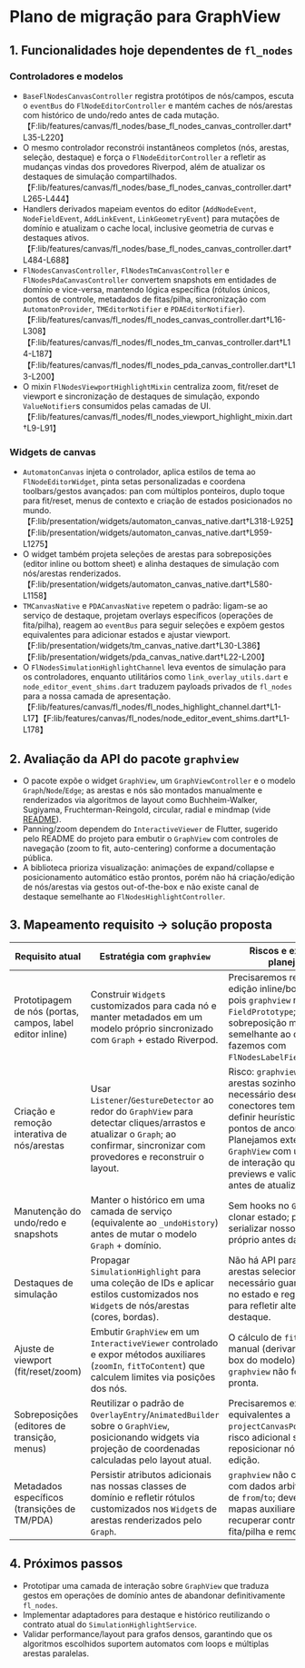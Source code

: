 # Plano de migração para GraphView

## 1. Funcionalidades hoje dependentes de `fl_nodes`

### Controladores e modelos
- `BaseFlNodesCanvasController` registra protótipos de nós/campos, escuta o `eventBus` do `FlNodeEditorController` e mantém caches de nós/arestas com histórico de undo/redo antes de cada mutação.【F:lib/features/canvas/fl_nodes/base_fl_nodes_canvas_controller.dart†L35-L220】
- O mesmo controlador reconstrói instantâneos completos (nós, arestas, seleção, destaque) e força o `FlNodeEditorController` a refletir as mudanças vindas dos provedores Riverpod, além de atualizar os destaques de simulação compartilhados.【F:lib/features/canvas/fl_nodes/base_fl_nodes_canvas_controller.dart†L265-L444】
- Handlers derivados mapeiam eventos do editor (`AddNodeEvent`, `NodeFieldEvent`, `AddLinkEvent`, `LinkGeometryEvent`) para mutações de domínio e atualizam o cache local, inclusive geometria de curvas e destaques ativos.【F:lib/features/canvas/fl_nodes/base_fl_nodes_canvas_controller.dart†L484-L688】
- `FlNodesCanvasController`, `FlNodesTmCanvasController` e `FlNodesPdaCanvasController` convertem snapshots em entidades de domínio e vice-versa, mantendo lógica específica (rótulos únicos, pontos de controle, metadados de fitas/pilha, sincronização com `AutomatonProvider`, `TMEditorNotifier` e `PDAEditorNotifier`).【F:lib/features/canvas/fl_nodes/fl_nodes_canvas_controller.dart†L16-L308】【F:lib/features/canvas/fl_nodes/fl_nodes_tm_canvas_controller.dart†L14-L187】【F:lib/features/canvas/fl_nodes/fl_nodes_pda_canvas_controller.dart†L13-L200】
- O mixin `FlNodesViewportHighlightMixin` centraliza zoom, fit/reset de viewport e sincronização de destaques de simulação, expondo `ValueNotifier`s consumidos pelas camadas de UI.【F:lib/features/canvas/fl_nodes/fl_nodes_viewport_highlight_mixin.dart†L9-L91】

### Widgets de canvas
- `AutomatonCanvas` injeta o controlador, aplica estilos de tema ao `FlNodeEditorWidget`, pinta setas personalizadas e coordena toolbars/gestos avançados: pan com múltiplos ponteiros, duplo toque para fit/reset, menus de contexto e criação de estados posicionados no mundo.【F:lib/presentation/widgets/automaton_canvas_native.dart†L318-L925】【F:lib/presentation/widgets/automaton_canvas_native.dart†L959-L1275】
- O widget também projeta seleções de arestas para sobreposições (editor inline ou bottom sheet) e alinha destaques de simulação com nós/arestas renderizados.【F:lib/presentation/widgets/automaton_canvas_native.dart†L580-L1158】
- `TMCanvasNative` e `PDACanvasNative` repetem o padrão: ligam-se ao serviço de destaque, projetam overlays específicos (operações de fita/pilha), reagem ao `eventBus` para seguir seleções e expõem gestos equivalentes para adicionar estados e ajustar viewport.【F:lib/presentation/widgets/tm_canvas_native.dart†L30-L386】【F:lib/presentation/widgets/pda_canvas_native.dart†L22-L200】
- O `FlNodesSimulationHighlightChannel` leva eventos de simulação para os controladores, enquanto utilitários como `link_overlay_utils.dart` e `node_editor_event_shims.dart` traduzem payloads privados de `fl_nodes` para a nossa camada de apresentação.【F:lib/features/canvas/fl_nodes/fl_nodes_highlight_channel.dart†L1-L17】【F:lib/features/canvas/fl_nodes/node_editor_event_shims.dart†L1-L178】

## 2. Avaliação da API do pacote `graphview`
- O pacote expõe o widget `GraphView`, um `GraphViewController` e o modelo `Graph`/`Node`/`Edge`; as arestas e nós são montados manualmente e renderizados via algoritmos de layout como Buchheim-Walker, Sugiyama, Fruchterman-Reingold, circular, radial e mindmap (vide [README](https://github.com/nabil6391/graphview)).
- Panning/zoom dependem do `InteractiveViewer` de Flutter, sugerido pelo README do projeto para embutir o `GraphView` com controles de navegação (zoom to fit, auto-centering) conforme a documentação pública.
- A biblioteca prioriza visualização: animações de expand/collapse e posicionamento automático estão prontos, porém não há criação/edição de nós/arestas via gestos out-of-the-box e não existe canal de destaque semelhante ao `FlNodesHighlightController`.

## 3. Mapeamento requisito → solução proposta

| Requisito atual | Estratégia com `graphview` | Riscos e extensões planejadas |
| --- | --- | --- |
| Prototipagem de nós (portas, campos, label editor inline) | Construir `Widget`s customizados para cada nó e manter metadados em um modelo próprio sincronizado com `Graph` + estado Riverpod. | Precisaremos reimplementar edição inline/bottom sheet, pois `graphview` não oferece `FieldPrototype`; exige sobreposição manual semelhante ao que já fazemos com `FlNodesLabelFieldEditor`. |
| Criação e remoção interativa de nós/arestas | Usar `Listener`/`GestureDetector` ao redor do `GraphView` para detectar cliques/arrastos e atualizar o `Graph`; ao confirmar, sincronizar com provedores e reconstruir o layout. | Risco: `graphview` não cria arestas sozinho—será necessário desenhar conectores temporários e definir heurísticas para pontos de ancoragem. Planejamos extender `GraphView` com uma camada de interação que desenha previews e valida ligações antes de atualizar o `Graph`. |
| Manutenção do undo/redo e snapshots | Manter o histórico em uma camada de serviço (equivalente ao `_undoHistory`) antes de mutar o modelo `Graph` + domínio. | Sem hooks no `GraphView` para clonar estado; precisaremos serializar nosso modelo próprio antes das mutações. |
| Destaques de simulação | Propagar `SimulationHighlight` para uma coleção de IDs e aplicar estilos customizados nos `Widget`s de nós/arestas (cores, bordas). | Não há API para marcar arestas selecionadas; será necessário guardar os estilos no estado e regenerar o grafo para refletir alterações de destaque. |
| Ajuste de viewport (fit/reset/zoom) | Embutir `GraphView` em um `InteractiveViewer` controlado e expor métodos auxiliares (`zoomIn`, `fitToContent`) que calculem limites via posições dos nós. | O cálculo de `fit` terá de ser manual (derivar bounding box do modelo), pois `graphview` não fornece API pronta. |
| Sobreposições (editores de transição, menus) | Reutilizar o padrão de `OverlayEntry`/`AnimatedBuilder` sobre o `GraphView`, posicionando widgets via projeção de coordenadas calculadas pelo layout atual. | Precisaremos expor utilitários equivalentes a `projectCanvasPointToOverlay`; risco adicional se o layout reposicionar nós durante a edição. |
| Metadados específicos (transições de TM/PDA) | Persistir atributos adicionais nas nossas classes de domínio e refletir rótulos customizados nos `Widget`s de arestas renderizados pelo `Graph`. | `graphview` não carrega `Edge` com dados arbitrários além de `from`/`to`; devemos manter mapas auxiliares para recuperar controles de fita/pilha e remontar o rótulo. |

## 4. Próximos passos
- Prototipar uma camada de interação sobre `GraphView` que traduza gestos em operações de domínio antes de abandonar definitivamente `fl_nodes`.
- Implementar adaptadores para destaque e histórico reutilizando o contrato atual do `SimulationHighlightService`.
- Validar performance/layout para grafos densos, garantindo que os algoritmos escolhidos suportem automatos com loops e múltiplas arestas paralelas.

